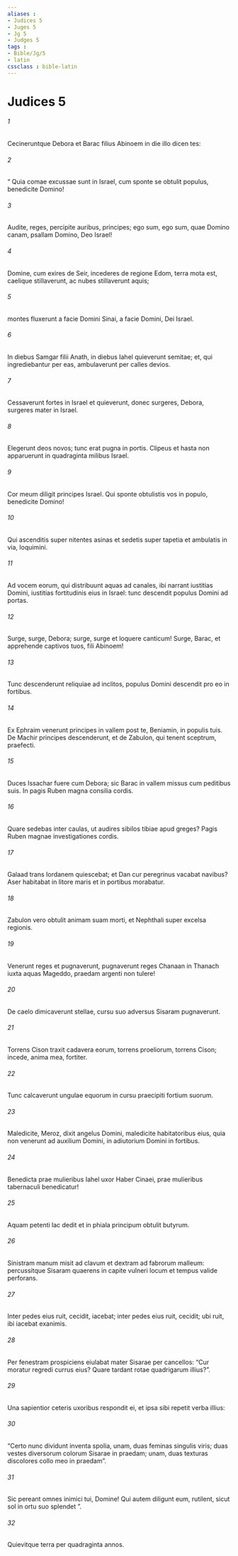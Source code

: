 ```yaml
---
aliases : 
- Judices 5
- Juges 5
- Jg 5
- Judges 5
tags : 
- Bible/Jg/5
- latin
cssclass : bible-latin
---
```


# Judices 5

###### 1
Cecineruntque Debora et Barac filius Abinoem in die illo dicen tes:
###### 2
“ Quia comae excussae sunt in Israel, cum sponte se obtulit populus, benedicite Domino!
###### 3
Audite, reges, percipite auribus, principes; ego sum, ego sum, quae Domino canam, psallam Domino, Deo Israel!
###### 4
Domine, cum exires de Seir, incederes de regione Edom, terra mota est, caelique stillaverunt, ac nubes stillaverunt aquis;
###### 5
montes fluxerunt a facie Domini Sinai, a facie Domini, Dei Israel.
###### 6
In diebus Samgar filii Anath, in diebus Iahel quieverunt semitae; et, qui ingrediebantur per eas, ambulaverunt per calles devios.
###### 7
Cessaverunt fortes in Israel et quieverunt, donec surgeres, Debora, surgeres mater in Israel.
###### 8
Elegerunt deos novos; tunc erat pugna in portis. Clipeus et hasta non apparuerunt in quadraginta milibus Israel.
###### 9
Cor meum diligit principes Israel. Qui sponte obtulistis vos in populo, benedicite Domino!
###### 10
Qui ascenditis super nitentes asinas et sedetis super tapetia et ambulatis in via, loquimini.
###### 11
Ad vocem eorum, qui distribuunt aquas ad canales, ibi narrant iustitias Domini, iustitias fortitudinis eius in Israel: tunc descendit populus Domini ad portas.
###### 12
Surge, surge, Debora; surge, surge et loquere canticum! Surge, Barac, et apprehende captivos tuos, fili Abinoem!
###### 13
Tunc descenderunt reliquiae ad inclitos, populus Domini descendit pro eo in fortibus.
###### 14
Ex Ephraim venerunt principes in vallem post te, Beniamin, in populis tuis. De Machir principes descenderunt, et de Zabulon, qui tenent sceptrum, praefecti.
###### 15
Duces Issachar fuere cum Debora; sic Barac in vallem missus cum peditibus suis. In pagis Ruben magna consilia cordis.
###### 16
Quare sedebas inter caulas, ut audires sibilos tibiae apud greges? Pagis Ruben magnae investigationes cordis.
###### 17
Galaad trans Iordanem quiescebat; et Dan cur peregrinus vacabat navibus? Aser habitabat in litore maris et in portibus morabatur.
###### 18
Zabulon vero obtulit animam suam morti, et Nephthali super excelsa regionis. 
###### 19
Venerunt reges et pugnaverunt, pugnaverunt reges Chanaan in Thanach iuxta aquas Mageddo, praedam argenti non tulere!
###### 20
De caelo dimicaverunt stellae, cursu suo adversus Sisaram pugnaverunt.
###### 21
Torrens Cison traxit cadavera eorum, torrens proeliorum, torrens Cison; incede, anima mea, fortiter.
###### 22
Tunc calcaverunt ungulae equorum in cursu praecipiti fortium suorum. 
###### 23
Maledicite, Meroz, dixit angelus Domini, maledicite habitatoribus eius, quia non venerunt ad auxilium Domini, in adiutorium Domini in fortibus.
###### 24
Benedicta prae mulieribus Iahel uxor Haber Cinaei, prae mulieribus tabernaculi benedicatur!
###### 25
Aquam petenti lac dedit et in phiala principum obtulit butyrum.
###### 26
Sinistram manum misit ad clavum et dextram ad fabrorum malleum: percussitque Sisaram quaerens in capite vulneri locum et tempus valide perforans.
###### 27
Inter pedes eius ruit, cecidit, iacebat; inter pedes eius ruit, cecidit; ubi ruit, ibi iacebat exanimis.
###### 28
Per fenestram prospiciens eiulabat mater Sisarae per cancellos: “Cur moratur regredi currus eius? Quare tardant rotae quadrigarum illius?”.
###### 29
Una sapientior ceteris uxoribus respondit ei, et ipsa sibi repetit verba illius:
###### 30
“Certo nunc dividunt inventa spolia, unam, duas feminas singulis viris; duas vestes diversorum colorum Sisarae in praedam; unam, duas texturas discolores collo meo in praedam”.
###### 31
Sic pereant omnes inimici tui, Domine! Qui autem diligunt eum, rutilent, sicut sol in ortu suo splendet ”.
###### 32
Quievitque terra per quadraginta annos.
